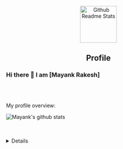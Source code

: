 <p align="center">
 <img width="100px" src="https://res.cloudinary.com/anuraghazra/image/upload/v1594908242/logo_ccswme.svg" align="center" alt="Github Readme Stats" />
 <h2 align="center">Profile</h2>
</p>

### Hi there 👋 I am [Mayank Rakesh]

<br />
<br />

<div>
 <p>
</h4>
</div>

<div><p>My profile overview: </p></div>

![Mayank's github stats](https://github-readme-stats.vercel.app/api?username=ApurvShah007&show_icons=true)
<br />
<br />
<br />
<details>

![picture](https://raw.githubusercontent.com/saadeghi/saadeghi/master/dino.gif)
</details>
